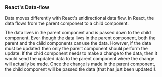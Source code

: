 ### React's Data-flow

Data moves differently with React's unidirectional data flow. In React, the data flows from the parent component to a child component.

The data lives in the parent component and is passed down to the child component. Even though the data lives in the parent component, both the parent and the child components can use the data. However, if the data must be updated, then only the parent component should perform the update. If the child component needs to make a change to the data, then it would send the updated data to the parent component where the change will actually be made. Once the change is made in the parent component, the child component will be passed the data (that has just been updated!).
